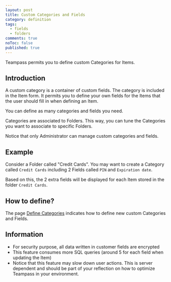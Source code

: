 ```yaml
---
layout: post
title: Custom Categories and Fields
category: definition
tags: 
  - fields
  - folders
comments: true
noToc: false
published: true
---
```



Teampass permits you to define custom Categories for Items.

## Introduction

A custom category is a container of custom fields. The category is included in the Item form.
It permits you to define your own fields for the Items that the user should fill in when defining an Item.

You can define as many categories and fields you need.

Categories are associated to Folders. This way, you can tune the Categories you want to associate to specific Folders.

Notice that only Administrator can manage custom categories and fields.

## Example

Consider a Folder called "Credit Cards". 
You may want to create a Category called `Credit Cards` including 2 Fields called `PIN` and `Expiration date`.

Based on this, the 2 extra fields will be displayed for each Item stored in the folder `Credit Cards`.

## How to define?

The page [Define Categories](./2013-03-25-defining-customer-category) indicates how to define new custom Categories and Fields.

## Information

- For security purpose, all data written in customer fields are encrypted
- This feature consumes more SQL queries (around 5 for each field when updating the Item)
- Notice that this feature may slow down user actions. This is server dependent and should be part of your reflection on how to optimize Teampass in your environment.